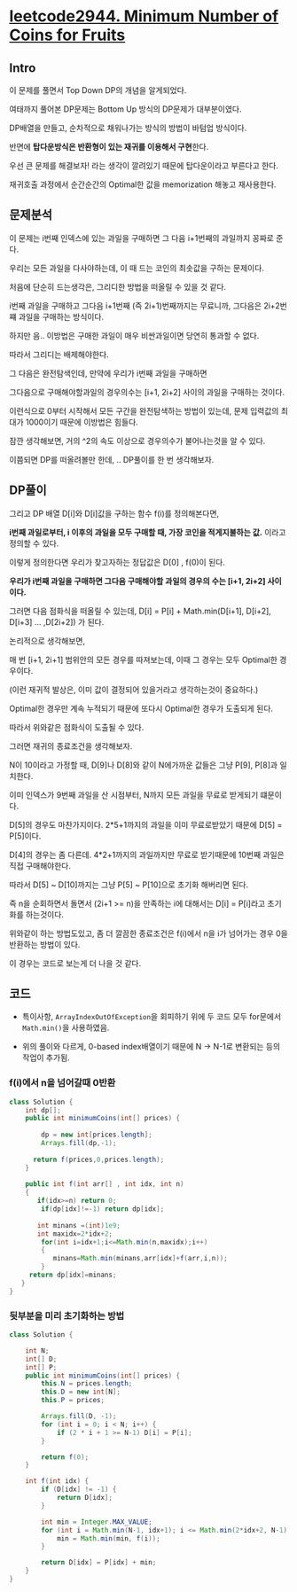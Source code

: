 # [leetcode2944. Minimum Number of Coins for Fruits](https://leetcode.com/problems/minimum-number-of-coins-for-fruits/description/)

## Intro

이 문제를 풀면서 Top Down DP의 개념을 알게되었다.

여태까지 풀어본 DP문제는 Bottom Up 방식의 DP문제가 대부분이였다.

DP배열을 만들고, 순차적으로 채워나가는 방식의 방법이 바텀업 방식이다.

반면에 **탑다운방식은 반환형이 있는 재귀를 이용해서 구현**한다. 

우선 큰 문제를 해결보자! 라는 생각이 깔려있기 때문에 탑다운이라고 부른다고 한다.

재귀호출 과정에서 순간순간의 Optimal한 값을 memorization 해놓고 재사용한다.

## 문제분석

이 문제는 i번째 인덱스에 있는 과일을 구매하면 그 다음 i+1번째의 과일까지 꽁짜로 준다.

우리는 모든 과일을 다사야하는데, 이 때 드는 코인의 최솟값을 구하는 문제이다.

처음에 단순히 드는생각은, 그리디한 방법을 떠올릴 수 있을 것 같다.

i번째 과일을 구매하고 그다음 i+1번째 (즉 2i+1)번째까지는 무료니까, 그다음은 2i+2번쨰 과일을 구매하는 방식이다.

하지만 음.. 이방법은 구매한 과일이 매우 비싼과일이면 당연히 통과할 수 없다.

따라서 그리디는 배제해야한다.

그 다음은 완전탐색인데, 만약에 우리가 i번째 과일을 구매하면 

그다음으로 구매해야할과일의 경우의수는 [i+1, 2i+2] 사이의 과일을 구매하는 것이다.

이런식으로 0부터 시작해서 모든 구간을 완전탐색하는 방법이 있는데, 문제 입력값의 최대가 1000이기 때문에 이방법은 힘들다.

잠깐 생각해보면, 거의 ^2의 속도 이상으로 경우의수가 불어나는것을 알 수 있다. 

이쯤되면 DP를 떠올려볼만 한데, .. DP풀이를 한 번 생각해보자.

## DP풀이

그리고 DP 배열 D[i]와 D[i]값을 구하는 함수 f(i)를 정의해본다면, 

**i번째 과일로부터, i 이후의 과일을 모두 구매할 때, 가장 코인을 적게지불하는 값.** 이라고 정의할 수 있다.

이렇게 정의한다면 우리가 찾고자하는 정답값은 D[0] , f(0)이 된다.

**우리가 i번째 과일을 구매하면 그다음 구매해야할 과일의 경우의 수는 [i+1, 2i+2] 사이이다.**

그러면 다음 점화식을 떠올릴 수 있는데, D[i] = P[i] + Math.min(D[i+1], D[i+2], D[i+3] ... ,D[2i+2]) 가 된다.

논리적으로 생각해보면,

매 번 [i+1, 2i+1] 범위안의 모든 경우를 따져보는데, 이때 그 경우는 모두 Optimal한 경우이다. 

(이런 재귀적 발상은, 이미 값이 결정되어 있을거라고 생각하는것이 중요하다.)

Optimal한 경우만 계속 누적되기 때문에 또다시 Optimal한 경우가 도출되게 된다.

따라서 위와같은 점화식이 도출될 수 있다.

그러면 재귀의 종료조건을 생각해보자. 

N이 10이라고 가정할 때, D[9]나 D[8]와 같이 N에가까운 값들은 그냥 P[9], P[8]과 일치한다.

이미 인덱스가 9번째 과일을 산 시점부터, N까지 모든 과일을 무료로 받게되기 떄문이다.

D[5]의 경우도 마찬가지이다. 2*5+1까지의 과일을 이미 무료로받았기 때문에 D[5] = P[5]이다.

D[4]의 경우는 좀 다른데. 4*2+1까지의 과일까지만 무료로 받기때문에 10번째 과일은 직접 구매해야한다.

따라서 D[5] ~ D[10]까지는 그냥 P[5] ~ P[10]으로 초기화 해버리면 된다.

즉 n을 순회하면서 돌면서 (2i+1 >= n)을 만족하는 i에 대해서는 D[i] = P[i]라고 초기화를 하는것이다.

위와같이 하는 방법도있고, 좀 더 깔끔한 종료조건은 f(i)에서 n을 i가 넘어가는 경우 0을 반환하는 방법이 있다.

이 경우는 코드로 보는게 더 나을 것 같다.

## 코드

- 특이사항, `ArrayIndexOutOfException`을 회피하기 위에 두 코드 모두 for문에서 `Math.min()`을 사용하였음.

- 위의 풀이와 다르게, 0-based index배열이기 때문에 N -> N-1로 변환되는 등의 작업이 추가됨.

### f(i)에서 n을 넘어갈때 0반환

```java
class Solution {
    int dp[];
    public int minimumCoins(int[] prices) {
      
        dp = new int[prices.length];
        Arrays.fill(dp,-1);
        
      return f(prices,0,prices.length);
    }
    
    public int f(int arr[] , int idx, int n)
    {
       if(idx>=n) return 0;
        if(dp[idx]!=-1) return dp[idx];
       
       int minans =(int)1e9;
       int maxidx=2*idx+2;
        for(int i=idx+1;i<=Math.min(n,maxidx);i++)
        {
           minans=Math.min(minans,arr[idx]+f(arr,i,n));
        }
     return dp[idx]=minans;
   }
}
```


### 뒷부분을 미리 초기화하는 방법

```java
class Solution {

    int N;
    int[] D;
    int[] P;
    public int minimumCoins(int[] prices) {
        this.N = prices.length;
        this.D = new int[N];
        this.P = prices;

        Arrays.fill(D, -1);
        for (int i = 0; i < N; i++) {
            if (2 * i + 1 >= N-1) D[i] = P[i];
        }

        return f(0);
    }

    int f(int idx) {
        if (D[idx] != -1) {
            return D[idx];
        }

        int min = Integer.MAX_VALUE;
        for (int i = Math.min(N-1, idx+1); i <= Math.min(2*idx+2, N-1); i++) {
            min = Math.min(min, f(i));
        }

        return D[idx] = P[idx] + min;
    }
}
```
